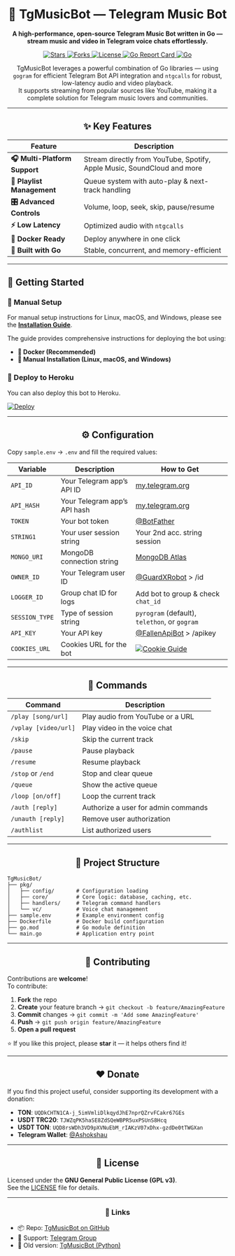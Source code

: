 <div align="center">

# 🎵 TgMusicBot — Telegram Music Bot

**A high-performance, open-source Telegram Music Bot written in Go — stream music and video in Telegram voice chats effortlessly.**

<p>
  <a href="https://github.com/AshokShau/TgMusicBot/stargazers">
    <img src="https://img.shields.io/github/stars/AshokShau/TgMusicBot?style=for-the-badge&color=ffd700&logo=github" alt="Stars">
  </a>
  <a href="https://github.com/AshokShau/TgMusicBot/network/members">
    <img src="https://img.shields.io/github/forks/AshokShau/TgMusicBot?style=for-the-badge&color=8a2be2&logo=github" alt="Forks">
  </a>
  <a href="https://github.com/AshokShau/TgMusicBot/blob/main/LICENSE">
    <img src="https://img.shields.io/github/license/AshokShau/TgMusicBot?style=for-the-badge&color=4169e1" alt="License">
  </a>
  <a href="https://goreportcard.com/report/github.com/AshokShau/TgMusicBot">
    <img src="https://goreportcard.com/badge/github.com/AshokShau/TgMusicBot?style=for-the-badge" alt="Go Report Card">
  </a>
  <a href="https://go.dev/">
    <img src="https://img.shields.io/badge/Written%20in-Go-00ADD8?style=for-the-badge&logo=go" alt="Go">
  </a>
</p>

TgMusicBot leverages a powerful combination of Go libraries — using `gogram` for efficient Telegram Bot API integration and `ntgcalls` for robust, low-latency audio and video playback.  
It supports streaming from popular sources like YouTube, making it a complete solution for Telegram music lovers and communities.

</div>

---

<div align="center">

## ✨ Key Features

| Feature                       | Description                                                             |
|-------------------------------|-------------------------------------------------------------------------|
| **🎧 Multi-Platform Support** | Stream directly from YouTube, Spotify, Apple Music, SoundCloud and more |
| **📜 Playlist Management**    | Queue system with auto-play & next-track handling                       |
| **🎛️ Advanced Controls**     | Volume, loop, seek, skip, pause/resume                                  |
| **⚡ Low Latency**             | Optimized audio with `ntgcalls`                                         |
| **🐳 Docker Ready**           | Deploy anywhere in one click                                            |
| **🧠 Built with Go**          | Stable, concurrent, and memory-efficient                                |

</div>

---

## 🚀 Getting Started

### 🔧 Manual Setup

For manual setup instructions for Linux, macOS, and Windows, please see the **[Installation Guide](docs/installation.md)**.

The guide provides comprehensive instructions for deploying the bot using:
- **🐳 Docker (Recommended)**
- **🔧 Manual Installation (Linux, macOS, and Windows)**

### 🚀 Deploy to Heroku

You can also deploy this bot to Heroku.

[![Deploy](https://www.herokucdn.com/deploy/button.svg)](https://heroku.com/deploy?template=https://github.com/AshokShau/TgMusicBot)

---

<div align="center">

## ⚙️ Configuration

</div>

Copy `sample.env` → `.env` and fill the required values:

| Variable       | Description                  | How to Get                                                                                                                                                              |
|----------------|------------------------------|-------------------------------------------------------------------------------------------------------------------------------------------------------------------------|
| `API_ID`       | Your Telegram app’s API ID   | [my.telegram.org](https://my.telegram.org/apps)                                                                                                                         |
| `API_HASH`     | Your Telegram app’s API hash | [my.telegram.org](https://my.telegram.org/apps)                                                                                                                         |
| `TOKEN`        | Your bot token               | [@BotFather](https://t.me/BotFather)                                                                                                                                    |
| `STRING1`      | Your user session string     | Your 2nd acc. string session                                                                                                                                            |
| `MONGO_URI`    | MongoDB connection string    | [MongoDB Atlas](https://cloud.mongodb.com)                                                                                                                              |
| `OWNER_ID`     | Your Telegram user ID        | [@GuardXRobot](https://t.me/GuardxRobot)  > /id                                                                                                                         |
| `LOGGER_ID`    | Group chat ID for logs       | Add bot to group & check `chat_id`                                                                                                                                      |
| `SESSION_TYPE` | Type of session string       | `pyrogram` (default), `telethon`, or `gogram`                                                                                                                           |
| `API_KEY`      | Your API key                 | [@FallenApiBot](https://t.me/FallenApiBot) > /apikey                                                                                                                    |
| `COOKIES_URL`  | Cookies URL for the bot      | [![Cookie Guide](https://img.shields.io/badge/Guide-Read%20Here-blue?style=flat-square)](https://github.com/AshokShau/TgMusicBot/blob/python/TgMusic/cookies/README.md) |


---

<div align="center">

## 🤖 Commands

</div>

| Command              | Description                         |
|----------------------|-------------------------------------|
| `/play [song/url]`   | Play audio from YouTube or a URL    |
| `/vplay [video/url]` | Play video in the voice chat        |
| `/skip`              | Skip the current track              |
| `/pause`             | Pause playback                      |
| `/resume`            | Resume playback                     |
| `/stop` or `/end`    | Stop and clear queue                |
| `/queue`             | Show the active queue               |
| `/loop [on/off]`     | Loop the current track              |
| `/auth [reply]`      | Authorize a user for admin commands |
| `/unauth [reply]`    | Remove user authorization           |
| `/authlist`          | List authorized users               |

---

<div align="center">

## 🧩 Project Structure

</div>

```
TgMusicBot/
├── pkg/
│   ├── config/       # Configuration loading
│   ├── core/         # Core logic: database, caching, etc.
│   ├── handlers/     # Telegram command handlers
│   └── vc/           # Voice chat management
├── sample.env        # Example environment config
├── Dockerfile        # Docker build configuration
├── go.mod            # Go module definition
└── main.go           # Application entry point
```

---

<div align="center">

## 🤝 Contributing

</div>

Contributions are **welcome**!  
To contribute:

1. **Fork** the repo  
2. **Create** your feature branch → `git checkout -b feature/AmazingFeature`  
3. **Commit** changes → `git commit -m 'Add some AmazingFeature'`  
4. **Push** → `git push origin feature/AmazingFeature`  
5. **Open a pull request**

⭐ If you like this project, please **star** it — it helps others find it!

---

<div align="center">

## ❤️ Donate

</div>

If you find this project useful, consider supporting its development with a donation:

- **TON**: `UQDkCHTN1CA-j_5imVmliDlkqydJhE7nprQZrvFCakr67GEs`
- **USDT TRC20**: `TJWZqPK5haSE8ZdSQeWBPR5uxPSUnS8Hcq`
- **USDT TON**: `UQD8rsWDh3VD9pXVNuEbM_rIAKzV07xDhx-gzdDe0tTWGXan`
- **Telegram Wallet**: [@Ashokshau](https://t.me/Ashokshau)

---

<div align="center">

## 📜 License

</div>

Licensed under the **GNU General Public License (GPL v3)**.  
See the [LICENSE](LICENSE) file for details.

---

<div align="center">

### 💬 Links

</div>

- 📦 Repo: [TgMusicBot on GitHub](https://github.com/AshokShau/TgMusicBot)
- 💬 Support: [Telegram Group](https://t.me/FallenProjects)
- 🐍 Old version: [TgMusicBot (Python)](https://github.com/AshokShau/TgMusicBot/tree/python)
